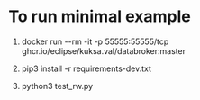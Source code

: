 # To run minimal example

1) docker run --rm -it -p 55555:55555/tcp ghcr.io/eclipse/kuksa.val/databroker:master

2) pip3 install -r requirements-dev.txt

3) python3 test_rw.py